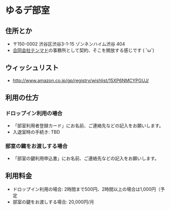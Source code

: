 # ゆるデ部室

## 住所とか

- 〒150-0002 渋谷区渋谷3-1-15 ゾンネンハイム渋谷 404
 - [合同会社テンマド](http://10mado.jp)の事務所として契約、そこを開放する感じです ( ˘ω˘)

## ウィッシュリスト

- http://www.amazon.co.jp/gp/registry/wishlist/15XP6NMCYPGUJ/

## 利用の仕方

### ドロップイン利用の場合

- 「部室利用者登録カード」にお名前、ご連絡先などの記入をお願いします。
- 入退室時の手続き: TBD

### 部室の鍵をお渡しする場合

- 「部室の鍵利用申込書」にお名前、ご連絡先などの記入をお願いします。

## 利用料金

- ドロップイン利用の場合: 2時間まで500円、2時間以上の場合は1,000円（予定
- 部室の鍵をお渡しする場合: 20,000円/月


